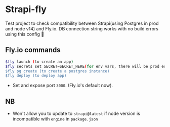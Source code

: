 # Strapi-fly

Test project to check compatibility between Strapi(using Postgres in prod and node v14) and Fly.io.
DB connection string works with no build errors using this config 🥳

## Fly.io commands

```sh
$fly launch (to create an app)
$fly secrets set SECRET=SECRET_HERE(for env vars, there will be prod errors if this is not set for Strapi's default env vars)
$fly pg create (to create a postgres instance)
$fly deploy (to deploy app)
```

- Set and expose port `3000`. (Fly.io's default now).

## NB

- Won't allow you to update to `strapi@latest` if node version is incompatible with `engine` in `package.json`
